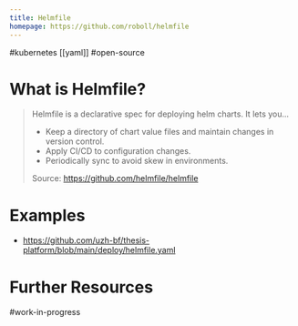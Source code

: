 ```yaml
---
title: Helmfile
homepage: https://github.com/roboll/helmfile
---
```


#kubernetes [[yaml]] #open-source

# What is Helmfile?

> Helmfile is a declarative spec for deploying helm charts. It lets you...
>
> - Keep a directory of chart value files and maintain changes in version control.
> - Apply CI/CD to configuration changes.
> - Periodically sync to avoid skew in environments.
>
> Source: https://github.com/helmfile/helmfile

# Examples

- https://github.com/uzh-bf/thesis-platform/blob/main/deploy/helmfile.yaml

# Further Resources

#work-in-progress
